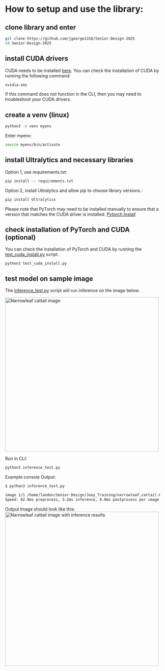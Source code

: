 # How to setup and use the library:

## clone library and enter
```bash
git clone https://github.com/jgeorge1316/Senior-Design-2025
cd Senior-Design-2025
```

## install CUDA drivers
CUDA needs to be installed [here](https://developer.nvidia.com/cuda-downloads). You can check the installation of CUDA by running the following command:
```bash
nvidia-smi
```
If this command does not function in the CLI, then you may need to troubleshoot your CUDA drivers.

## create a venv (linux)
```bash
python3 -m venv myenv
```
Enter myenv:
```bash
source myenv/bin/activate
```

## install Ultralytics and necessary libraries
Option 1, use requirements.txt:
```bash
pip install -r requirements.txt
```

Option 2, install Ultralytics and allow pip to choose library versions.:
```bash
pip install Ultralytics
```
Please note that PyTorch may need to be installed manually to ensure that a version that matches the CUDA driver is installed. [Pytorch Install](https://pytorch.org/get-started/locally/)

## check installation of PyTorch and CUDA (optional)
You can check the installation of PyTorch and CUDA by running the [test_cuda_install.py](https://github.com/jgeorge1316/Senior-Design-2025/blob/main/test_cuda_install.py) script.
```
python3 test_cuda_install.py
```

## test model on sample image
The [inference_test.py](https://github.com/jgeorge1316/Senior-Design-2025/blob/main/inference_test.py) script will run inference on the image below.

<img src="narrowleaf_cattail-6-19-24-4746.JPG" alt="Narrowleaf cattail image" width="500">


Run in CLI:
```bash
python3 inference_test.py
```
Example console Output:
```bash
$ python3 inference_test.py 

image 1/1 /home/landon/Senior-Design/Joey_Training/narrowleaf_cattail-6-19-24-4746.JPG: 640x640 narrowleaf_cattail 0.92, phragmites 0.06, purple_loosestrife 0.02, none 0.00, 3.2ms
Speed: 82.9ms preprocess, 3.2ms inference, 0.0ms postprocess per image at shape (1, 3, 640, 640)
```
Output Image should look like this:
<img src="narrowleaf_cattail-6-19-24-4746_results.jpg" alt="Narrowleaf cattail image with inference results" width="500">
